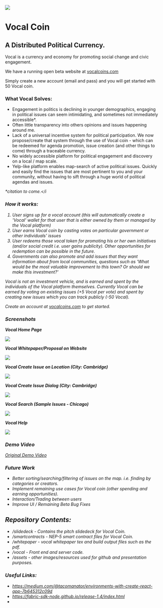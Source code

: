 <img src='./assets/vocal_trans_black.png' style="margin: 0 auto;"/>

# Vocal Coin
A Distributed Political Currency.
---

Vocal is a currency and economy for promoting social change and civic engagement.

We have a running open beta website at <a href="https://www.vocalcoins.com">vocalcoins.com</a>

Simply create a new account (email and pass) and you will get started with 50 Vocal coin.

### What Vocal Solves:

- Engagement in politics is declining in younger demographics, engaging in political issues can seem intimidating, and sometimes not immediately accessible*.
- Often little transparency into others opinions and issues happening around me.
- Lack of a universal incentive system for political participation. We now propose/create that system through the use of Vocal coin - which can be redeemed for agenda promotion, issue creation (and other things to come) through a traceable currency.
- No widely accessible platform for political engagement and discovery on a local / map scale.
- Yelp-like platform enables map-search of active political issues. Quickly and easily find the issues that are most pertinent to you and your community, without having to sift through a huge world of political agendas and issues.

<i>*citation to come.</i

### How it works:

<ol>
    <li>User signs up for a vocal account (this will automatically create a 'Vocal' wallet for that user that is either owned by them or managed by the Vocal platform) </li>
    <li>User earns Vocal coin by casting votes on particular government or other individuals' issues</li>
    <li>User redeems those vocal token for promoting his or her own initiatives (and/or social credit i.e. user gains publicity). Other opportunities for redemption can be possible in the future.</li>
    <li>Governments can also promote and add issues that they want information about from local communities, questions such as 'What would be the most valuable improvement to this town? Or should we make this investment?'</li>
</ol>

Vocal is not an investment vehicle, and is earned and spent by the individuals of the Vocal platform themselves. Currently Vocal can be earned by voting on existing issues (+5 Vocal per vote) and spent by creating new issues which you can track publicly (-50 Vocal). 

Create an account at <a href="https://www.vocalcoins.com">vocalcoins.com</a> to get started.

### Screenshots

<div style="margin: 0 auto">

<b>Vocal Home Page</b><br/>

<img src="./assets/vocal_home.png" style="max-width: 600px; margin: 0 auto; text-align: center"/>

<b>Vocal Whitepaper/Proposal on Website</b><br/>

<img src="./assets/vocal_paper.png" style="max-width: 600px; margin: 0 auto; text-align: center"/>

<b>Vocal Create Issue on Location (City: Cambridge)</b><br/>

<img src="./assets/vocal_map_cambridge.png" style="max-width: 600px; margin: 0 auto; text-align: center"/>

<b>Vocal Create Issue Dialog (City: Cambridge)</b><br/>

<img src="./assets/vocal_issue_crimson.png" style="max-width: 600px; margin: 0 auto; text-align: center"/>

<b>Vocal Search (Sample Issues - Chicago)</b><br/>

<img src="./assets/vocal_map_chicago.png" style="max-width: 600px; margin: 0 auto; text-align: center"/>

<b>Vocal Help</b><br/>

<img src="./assets/vocal_help.png" style="max-width: 600px; margin: 0 auto; text-align: center"/>


</div>

### Demo Video

<a target="_blank" href="https://youtu.be/-_xxKBeUTdg">Original Demo Video</a>

### Future Work

- Better sorting/searching/filtering of issues on the map. i.e. finding by categories or creators.
- Implement remaining use cases for Vocal coin (other spending and earning opportunities).
- Interaction/Trading between users
- Improve UI / Remaining Beta Bug Fixes

## Repository Contents:
* /slidedeck - Contains the pitch slidedeck for Vocal Coin.
* /smartcontracts - NEP-5 smart contract files for Vocal Coin.
* /whitepaper - vocal whitepaper tex and build output files such as the pdf.
* /vocal - Front end and server code.
* /assets - other images/resources used for github and presentation purposes.

### Useful Links:
* https://medium.com/@tacomanator/environments-with-create-react-app-7b645312c09d
* https://fabric-sdk-node.github.io/release-1.4/index.html
* 